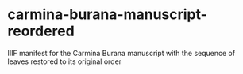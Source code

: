 # carmina-burana-manuscript-reordered
IIIF manifest for the Carmina Burana manuscript with the sequence of leaves restored to its original order
